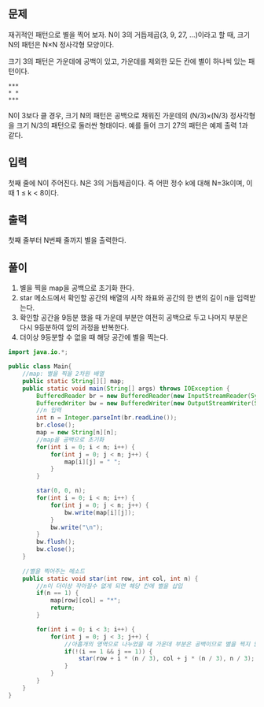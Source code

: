 ## 문제
재귀적인 패턴으로 별을 찍어 보자. N이 3의 거듭제곱(3, 9, 27, ...)이라고 할 때, 크기 N의 패턴은 N×N 정사각형 모양이다.

크기 3의 패턴은 가운데에 공백이 있고, 가운데를 제외한 모든 칸에 별이 하나씩 있는 패턴이다.
```
***
* *
***
```
N이 3보다 클 경우, 크기 N의 패턴은 공백으로 채워진 가운데의 (N/3)×(N/3) 정사각형을 크기 N/3의 패턴으로 둘러싼 형태이다. 예를 들어 크기 27의 패턴은 예제 출력 1과 같다.

## 입력
첫째 줄에 N이 주어진다. N은 3의 거듭제곱이다. 즉 어떤 정수 k에 대해 N=3k이며, 이때 1 ≤ k < 8이다.

## 출력
첫째 줄부터 N번째 줄까지 별을 출력한다.

## 풀이
1. 별을 찍을 map을 공백으로 초기화 한다.
2. star 메소드에서 확인할 공간의 배열의 시작 좌표와 공간의 한 변의 길이 n을 입력받는다.
3. 확인할 공간을 9등분 했을 때 가운데 부분만 여전히 공백으로 두고 나머지 부분은 다시 9등분하여 앞의 과정을 반복한다.
4. 더이상 9등분할 수 없을 때 해당 공간에 별을 찍는다.

```java
import java.io.*;

public class Main{
    //map: 별을 찍을 2차원 배열
    public static String[][] map;
    public static void main(String[] args) throws IOException {
        BufferedReader br = new BufferedReader(new InputStreamReader(System.in));
        BufferedWriter bw = new BufferedWriter(new OutputStreamWriter(System.out));
        //n 입력
        int n = Integer.parseInt(br.readLine());
        br.close();
        map = new String[n][n];
        //map을 공백으로 초기화
        for(int i = 0; i < n; i++) {
            for(int j = 0; j < n; j++) {
                map[i][j] = " ";
            }
        }

        star(0, 0, n);
        for(int i = 0; i < n; i++) {
            for(int j = 0; j < n; j++) {
                bw.write(map[i][j]);
            }
            bw.write("\n");
        }
        bw.flush();
        bw.close();
    }
    
    //별을 찍어주는 메소드
    public static void star(int row, int col, int n) {
        //n이 더이상 작아질수 없게 되면 해당 칸에 별을 삽입
        if(n == 1) {
            map[row][col] = "*";
            return;
        }

        for(int i = 0; i < 3; i++) {
            for(int j = 0; j < 3; j++) {
                //아홉개의 영역으로 나누었을 때 가운데 부분은 공백이므로 별을 찍지 않음
                if(!(i == 1 && j == 1)) {
                    star(row + i * (n / 3), col + j * (n / 3), n / 3);
                }
            }
        }
    }
}
